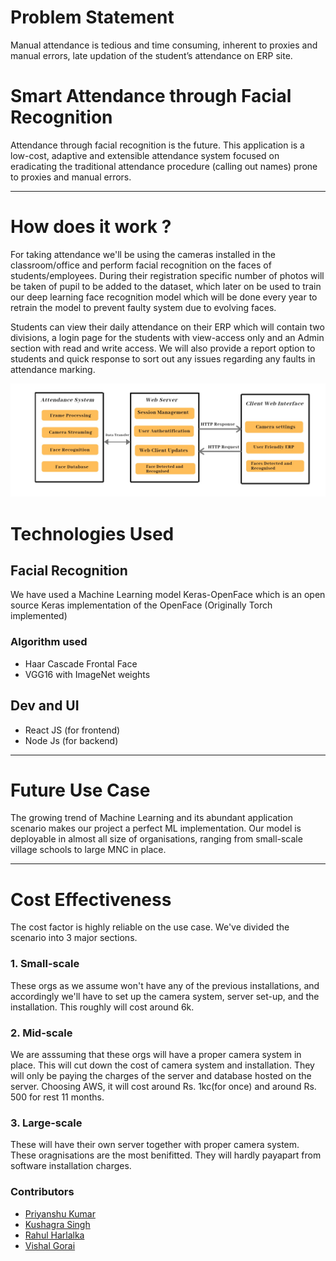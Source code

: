 # Problem Statement

Manual attendance is tedious and time consuming, inherent to proxies and manual errors, late updation of the student’s attendance on ERP site.


# Smart Attendance through Facial Recognition 

Attendance through facial recognition is the future. This application is a low-cost, adaptive and extensible attendance system focused on eradicating the traditional attendance procedure (calling out names) prone to proxies and manual errors.

------------------------------------------


# How does it work ? 

For taking attendance we'll be using the cameras installed in the classroom/office and perform facial recognition on the faces of students/employees. During their registration specific number of photos will be taken of pupil to be added to the dataset, which later on be used to train our deep learning face recognition model which will be done every year to retrain the model to prevent faulty system due to evolving faces.

Students can view their daily attendance on their ERP which will contain two divisions, a login page for the students with view-access only and an Admin section with read and write access. We will also provide a report option to students and quick response to sort out any issues regarding any faults in attendance marking. 


![Workflow](https://github.com/hackatron19/hackover_booze/blob/master/img/IMG01.jpg)

 
# Technologies Used

## Facial Recognition
We have used a Machine Learning model Keras-OpenFace which is an open source Keras implementation of the OpenFace (Originally Torch implemented)

### Algorithm used
* Haar Cascade Frontal Face
* VGG16 with ImageNet weights

## Dev and UI 
* React JS (for frontend)
* Node Js (for backend)
------------------------------------------

# Future Use Case
 The growing trend of Machine Learning and its abundant application scenario makes our project a perfect ML implementation. 
 Our model is deployable in almost all size of organisations, ranging from small-scale village schools to large MNC in place.

 ----

 # Cost Effectiveness
 The cost factor is highly reliable on the use case.
 We've divided the scenario into 3 major sections.

 ### 1. Small-scale 
 These orgs as we assume won't have any of the previous installations, and accordingly we'll have to set up the camera system, server set-up, and the installation. This roughly will cost around 6k.

 ### 2. Mid-scale
 We are asssuming that these orgs will have a proper camera system in place. This will cut down the cost of camera system and installation. They will only be paying the charges of the server and database hosted on the server.
 Choosing AWS, it will cost around Rs. 1kc(for once) and around Rs. 500 for rest 11 months.

### 3. Large-scale
These will have their own server together with proper camera system.
These oragnisations are the most benifitted. They will hardly payapart from software installation charges.

### Contributors
* [Priyanshu Kumar](https://github.com/priyanshu2510)
* [Kushagra Singh](https://github.com/sportykush)
* [Rahul Harlalka](https://github.com/rahulharlalka)
* [Vishal Gorai](https://github.com/greyhatlinux)